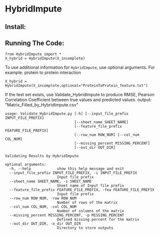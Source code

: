 # HybridImpute
## Install:

## Running The Code:

```
from HybridImpute import *
X_hybrid = HybridImpute(X_incomplete)
```

To use additional information for `HybridImpute`, use optional arguments. For example: protein to protein interaction
```
X_hybrid = HybridImpute(X_incomplete,optional="ProteinToProtein_feature.txt")
```

If the test set exists, use Validate_HybridImpute to produce RMSE, Pearson Correlation Coefficient between true values and predicted values.
output: "Matrix_Filled_by_HybridImpute.csv"
```
usage: Validate_HybridImpute.py [-h] [--input_file_prefix INPUT_FILE_PREFIX]
                                [--sheet_name SHEET_NAME]
                                [--feature_file_prefix FEATURE_FILE_PREFIX]
                                [--row_num ROW_NUM] [--col_num COL_NUM]
                                [--missing_percent MISSING_PERCENT]
                                [--out_dir OUT_DIR]

Validating Results by HybridImpute

optional arguments:
  -h, --help            show this help message and exit
  --input_file_prefix INPUT_FILE_PREFIX, -i INPUT_FILE_PREFIX
                        Input file prefix
  --sheet_name SHEET_NAME, -s SHEET_NAME
                        Sheet name of Input file prefix
  --feature_file_prefix FEATURE_FILE_PREFIX, -fea FEATURE_FILE_PREFIX
                        Input file prefix
  --row_num ROW_NUM, -row ROW_NUM
                        Number of rows of the matrix
  --col_num COL_NUM, -col COL_NUM
                        Number of columns of the matrix
  --missing_percent MISSING_PERCENT, -p MISSING_PERCENT
                        Defined missing percent for the matrix
  --out_dir OUT_DIR, -o_dir OUT_DIR
                        Directory to store outputs
```

